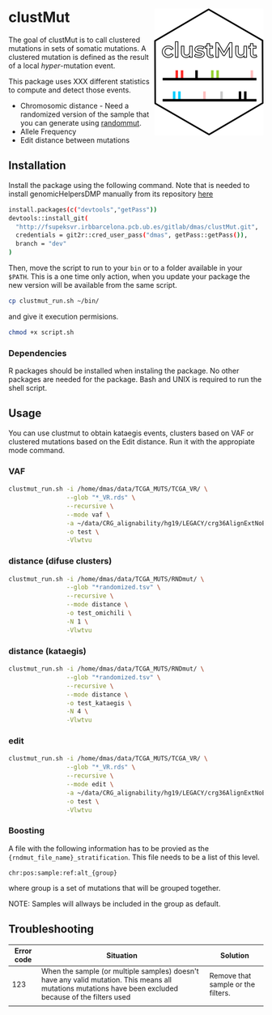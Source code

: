 clustMut <img src="clustmut_logo.png" align="right" />
========================================================

The goal of clustMut is to call clustered mutations in sets of somatic mutations.
A clustered mutation is defined as the result of a local _hyper_-mutation event.

This package uses XXX different statistics to compute and detect those events.

* Chromosomic distance - Need a randomized version of the sample that you can generate using [randommut](http://fsupeksvr.irbbarcelona.pcb.ub.es/gitlab/dmas/randommut).
* Allele Frequency
* Edit distance between mutations

## Installation

Install the package using the following command. Note that is needed to install genomicHelpersDMP manually from its repository [here](http://fsupeksvr.irbbarcelona.pcb.ub.es/gitlab/dmas/genomicHelpersDMP)

```bash
install.packages(c("devtools","getPass"))
devtools::install_git(
  "http://fsupeksvr.irbbarcelona.pcb.ub.es/gitlab/dmas/clustMut.git", 
  credentials = git2r::cred_user_pass("dmas", getPass::getPass()),
  branch = "dev"
)
```

Then, move the script to run to your `bin` or to a folder available in your `$PATH`.
This is a one time only action, when you update your package the new version will be available from the same script.


```bash
cp clustmut_run.sh ~/bin/
```

and give it execution permisions.

```bash
chmod +x script.sh
```

### Dependencies

R packages should be installed when instaling the package. No other packages are needed for the package. Bash and UNIX is required to run the shell script. 

## Usage

You can use clustmut to obtain kataegis events, clusters based on VAF or clustered mutations based on the Edit distance.
Run it with the appropiate mode command.

### VAF

```bash
clustmut_run.sh -i /home/dmas/data/TCGA_MUTS/TCGA_VR/ \
                --glob "*_VR.rds" \
                --recursive \
                --mode vaf \
                -a ~/data/CRG_alignability/hg19/LEGACY/crg36AlignExtNoBlackRmvsh19_RngMask_savedInt\=TRUE.bed \
                -o test \
                -Vlwtvu
```

### distance (difuse clusters)

```bash
clustmut_run.sh -i /home/dmas/data/TCGA_MUTS/RNDmut/ \
                --glob "*randomized.tsv" \
                --recursive \
                --mode distance \
                -o test_omichili \
                -N 1 \
                -Vlwtvu
```

### distance (kataegis)

```bash
clustmut_run.sh -i /home/dmas/data/TCGA_MUTS/RNDmut/ \
                --glob "*randomized.tsv" \
                --recursive \
                --mode distance \
                -o test_kataegis \
                -N 4 \
                -Vlwtvu
```

### edit

```bash
clustmut_run.sh -i /home/dmas/data/TCGA_MUTS/TCGA_VR/ \
                --glob "*_VR.rds" \
                --recursive \
                --mode edit \
                -a ~/data/CRG_alignability/hg19/LEGACY/crg36AlignExtNoBlackRmvsh19_RngMask_savedInt\=TRUE.bed \
                -o test \
                -Vlwtvu
```



### Boosting


A file with the following information has to be provied as the `{rndmut_file_name}_stratification`. This file needs to be a list of this level.

```
chr:pos:sample:ref:alt_{group}
```

where group is a set of mutations that will be grouped together.

NOTE: Samples will allways be included in the group as default.


## Troubleshooting


| Error code | Situation                                                                                                                                                | Solution                           |
|------------|----------------------------------------------------------------------------------------------------------------------------------------------------------|------------------------------------|
| 123        | When the sample (or multiple samples) doesn't have any valid mutation. This means all mutations mutations have been excluded because of the filters used | Remove that sample or the filters. |
|            |                                                                                                                                                          |                                    |
